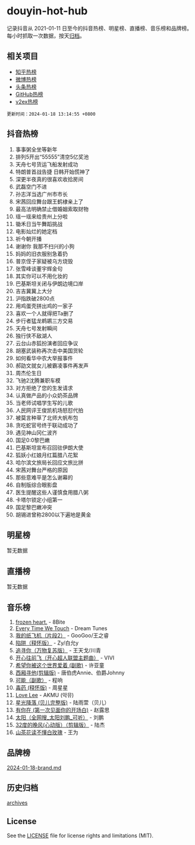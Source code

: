 # douyin-hot-hub

记录抖音从 2021-01-11 日至今的抖音热榜、明星榜、直播榜、音乐榜和品牌榜。每小时抓取一次数据，按天[归档](archives)。

## 相关项目

- [知乎热榜](https://github.com/lonnyzhang423/zhihu-hot-hub)
- [微博热榜](https://github.com/lonnyzhang423/weibo-hot-hub)
- [头条热榜](https://github.com/lonnyzhang423/toutiao-hot-hub)
- [GitHub热榜](https://github.com/lonnyzhang423/github-hot-hub)
- [v2ex热榜](https://github.com/lonnyzhang423/v2ex-hot-hub)


`更新时间：2024-01-18 13:14:55 +0800`

## 抖音热榜

1. 事事粥全坐等新年
1. 排列5开出“55555”清空5亿奖池
1. 天舟七号货运飞船发射成功
1. 特朗普首战告捷 日韩开始慌神了
1. 深更半夜真的很喜欢收拾房间
1. 武磊空门不进
1. 孙志洋当选广州市市长
1. 宋茜回应舞台跟王鹤棣亲上了
1. 最高法明确禁止借婚姻索取财物
1. 瑶一瑶来给贵州上分啦
1. 锄禾日当午舞蹈挑战
1. 电影灿烂的她定档
1. 祈今朝开播
1. 谢谢你 我那不扫兴的小狗
1. 妈妈的旧衣服别急着扔
1. 普京侄子家疑被乌方烧毁
1. 张雪峰谈董宇辉金句
1. 其实你可以不用化妆的
1. 巴基斯坦关闭与伊朗边境口岸
1. 吉吉冀冀上大分
1. 沪指跌破2800点
1. 用鸡蛋壳拼出鸡的一家子
1. 喜欢一个人就得把Ta删了
1. 步行者猛龙鹈鹕三方交易
1. 天舟七号发射瞬间
1. 独行侠不敌湖人
1. 云台山赤狐扮演者回应争议
1. 胡塞武装称再次击中美国货轮
1. 如何看华中农大举报事件
1. 郝劭文就女儿被霸凌事件再发声
1. 周杰伦生日
1. 飞驰2沈腾兼职车模
1. 对方拒绝了您的生发请求
1. 认真做产品的小众奶茶品牌
1. 当老师试唱学生写的儿歌
1. 人民网评王俊凯机场怒怼代拍
1. 被莫言种草了北师大帆布包
1. 贪吃蛇官号终于联动成功了
1. 遇见神山冈仁波齐
1. 国足0:0黎巴嫩
1. 巴基斯坦宣布召回驻伊朗大使
1. 狐妖小红娘月红篇腊八花絮
1. 哈尔滨文旅局长回应文旅比拼
1. 宋茜对舞台严格的原因
1. 那些意难平是怎么谢幕的
1. 自制版综合眼影盘
1. 医生提醒这些人谨慎食用腊八粥
1. 卡塔尔锁定小组第一
1. 国足黎巴嫩冲突
1. 胡锡进曾称2800以下遍地是黄金

## 明星榜

暂无数据

## 直播榜

暂无数据

## 音乐榜

1. [frozen heart.](https://sf3-cdn-tos.douyinstatic.com/obj/tos-cn-ve-2774/oIIWJfyjIACZA9zQMtnJ6hQQhFC4vhCupoRBsO) - 8Bite
1. [Every Time We Touch](https://sf86-cdn-tos.douyinstatic.com/obj/tos-cn-ve-2774/ogN6lUKQeBBfEVhIOMikG1CcJjugxk1tztZyhP) - Dream Tunes
1. [我的纸飞机（片段2）](https://sf86-cdn-tos.douyinstatic.com/obj/tos-cn-ve-2774/oM2ZrKcg2CD5AeRB2gkeXOFB1IxAGJdZPazYHf) - GooGoo/王之睿
1. [陷阱（释怀版）](https://sf86-cdn-tos.douyinstatic.com/obj/tos-cn-ve-2774/oE8C21LeZrzKLDFfQYgMzx4GAIHageG5IzayY7) - Zy/白允y
1. [追寻你（万物复苏版）](https://sf86-cdn-tos.douyinstatic.com/obj/tos-cn-ve-2774/oYeAZJsbjIDit9APmBg8u6uDUQnHmoCf3gbo74) - 王天戈/川青
1. [开心往前飞（开心超人联盟主题曲）](https://sf86-cdn-tos.douyinstatic.com/obj/tos-cn-ve-2774/9d8fb7c82cf1421fb93a9fe925275e0a) - VIVI
1. [希望你被这个世界爱着 (副歌)](https://sf3-cdn-tos.douyinstatic.com/obj/tos-cn-ve-2774/oUHCmWQfZlE3QQBKBeD8rCFLpJzPgCpImhsxMt) - 许亚童
1. [西厢寻他(剪辑版)](https://sf86-cdn-tos.douyinstatic.com/obj/tos-cn-ve-2774/oUsAVfAQKlRNxEv5qxvIB8o5qmIWUcXbzJKJhw) - 唐伯虎Annie、伯爵Johnny
1. [可能（副歌）](https://sf86-cdn-tos.douyinstatic.com/obj/tos-cn-ve-2774/cde1731888894259b333569393c2fb51) - 程响
1. [毒药 (释怀版)](https://sf86-cdn-tos.douyinstatic.com/obj/tos-cn-ve-2774/oYILMEAzspdZBIzy4frJNB8ZHPHWAhiwowd4Ad) - 周星星
1. [Love Lee](https://sf86-cdn-tos.douyinstatic.com/obj/tos-cn-ve-2774/o05GbkJGbCBTdDnMtB0fwOYgkeZp23vrWQDQBS) - AKMU (악뮤)
1. [星光降落 (贝儿完整版)](https://sf86-cdn-tos.douyinstatic.com/obj/tos-cn-ve-2774/okwB9hAwyAtsFFkFBzAX1hOOfQuIoMNs0W2Mwr) - 陆雨萱（贝儿）
1. [有你在 (第一次见面你的开场白)](https://sf86-cdn-tos.douyinstatic.com/obj/tos-cn-ve-2774/oAthrQ3ClJBfI57uBoFEgNDYtNCZ0TSYQQfxQ0) - 赵露思
1. [太阳（全网搜_太阳刘鹏_可听）](https://sf3-cdn-tos.douyinstatic.com/obj/tos-cn-ve-2774/ogWbyIQnlBFImVbeDocRdCIYtBHlbJXgfZMvgz) - 刘鹏
1. [32度的晚风(心动版）（剪辑版）](https://sf86-cdn-tos.douyinstatic.com/obj/tos-cn-ve-2774/owNyabsyWdzUulxhoJfK8IBXgp0UMQAHpvGh2B) - 陆杰
1. [山茶花读不懂白玫瑰](https://sf86-cdn-tos.douyinstatic.com/obj/tos-cn-ve-2774/osfn8B7DktrRHEPJgPCfDbw7QDQEkwC16BxZg9) - 王为

## 品牌榜

[2024-01-18-brand.md](archives/2024-01-18-brand.md)

## 历史归档

[archives](archives)

## License

See the [LICENSE](LICENSE) file for license rights and limitations (MIT).
